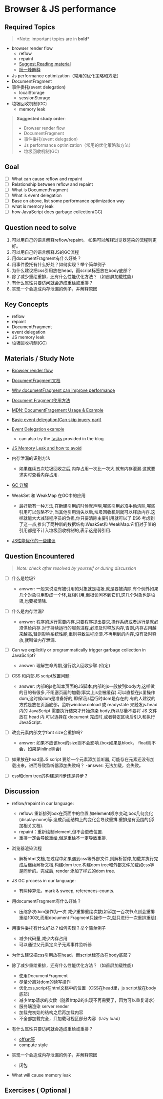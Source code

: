 # **Browser & JS performance**

## **Required Topics**

> \*Note: important topics are in **bold\***

- browser render flow
  - reflow
  - repaint
  - [Suggest Reading material](https://www.html5rocks.com/zh/tutorials/internals/howbrowserswork/)
  - [阮一峰解释](https://www.ruanyifeng.com/blog/2015/09/web-page-performance-in-depth.html)
- Js performance optimization（常用的优化策略和方法）
- DocumentFragment
- 事件委托(event delegation)
  - localStorage
  - sessionStorage
- 垃圾回收机制(GC)
  - memory leak

> **Suggested study order**:
>
> - Browser render flow
> - DocumentFragment
> - 事件委托(event delegation)
> - Js performance optimization（常用的优化策略和方法）
> - 垃圾回收机制(GC)

## **Goal**

- [ ] What can cause reflow and repaint
- [ ] Relationship between reflow and repaint
- [ ] What is DocumentFragment
- [ ] What is event delegation
- [ ] Base on above, list some performance optimization way
- [ ] what is memory leak
- [ ] how JavaScript does garbage collection(GC)

## **Question need to solve**

1. 可以用自己的语言解释reflow/repaint。 如果可以解释浏览器渲染的流程则更好。
2. 可以用自己的语言解释JS的GC流程
3. 用documentFragment有什么好处？
4. 用事件委托有什么好处？如何实现？举个简单例子
5. 为什么建议把css引用放在head，而script标签放在body底部？
6. 除了减少重绘重排，还有什么性能优化方法？（如首屏加载性能）
7. 有什么属性只要访问就会造成重绘或重排？ 
8. 实现一个会造成内存泄漏的例子，并解释原因


## **Key Concepts**

- reflow
- repaint
- DocumentFragment
- event delegation
- JS memory leak
- 垃圾回收机制(GC)

## **Materials / Study Note**

- [Browser render flow](https://juejin.im/post/5a8e242c5188257a6b060000)
- [DocumentFragment文档](https://developer.mozilla.org/zh-CN/docs/Web/API/DocumentFragment)
- [Why documentFragment can improve performance](https://blog.csdn.net/aitangyong/article/details/50351400)
- [Document Fragment使用方法](https://blog.csdn.net/Allenyhy/article/details/82903121)
- [MDN: DocumentFragement Usage & Example](https://developer.mozilla.org/en-US/docs/Web/API/DocumentFragment#Usage_notes)
- [Basic event delegation(Can skip jquery part)](https://zhuanlan.zhihu.com/p/26536815)
- [Event Delegation example](https://javascript.info/event-delegation#delegation-example-actions-in-markup)
  - can also try the [tasks](https://javascript.info/event-delegation#tasks) provided in the blog

- [JS Memory Leak and how to avoid](https://auth0.com/blog/four-types-of-leaks-in-your-javascript-code-and-how-to-get-rid-of-them/)

- 内存泄漏的识别方法
  - 如果连续五次垃圾回收之后,内存占用一次比一次大,就有内存泄漏.这就要求实时查看内存占用.
- [GC 详解](https://juejin.im/post/5b684f30f265da0f9f4e87cf)
- WeakSet 和 WeakMap 在GC中的应用
  - 最好能有一种方法,在新建引用的时候就声明,哪些引用必须手动清除,哪些引用可以忽略不计,当其他引用消失以后,垃圾回收机制就可以释放内存.这样就能大大减轻程序员的负担,你只要清除主要引用就可以了.ES6 考虑到了这一点,推出了两种新的数据结构:WeakSet和 WeakMap.它们对于值的引用都是不计入垃圾回收机制的,表示这是弱引用.
- [JS性能优化的一些建议](https://www.jianshu.com/p/903f081176bf)

## **Question Encountered**

> _Note: check after resolved by yourself or during discussion_

- [ ] 什么是垃圾?
  - answer: 一般来说没有被引用的对象就是垃圾,就是要被清除,有个例外如果几个对象引用形成一个环,互相引用,但根访问不到它们,这几个对象也是垃圾,也要被清除.

- [ ] 什么是内存泄漏?
  - answer: 程序的运行需要内存,只要程序提出要求,操作系统或者运行是就必须供给内存.对于持续运行的服务进程,必须及时释放内存,否则,内存占用越来越高,轻则影响系统性能,重则导致进程崩溃.不再用到的内存,没有及时释放,就叫做内存泄漏.
- [ ] Can we explicitly or programmatically trigger garbage collection in JavaScript?
  - answer: 理解生命周期,强行跳入回收步骤.(待定)
- [ ] CSS 和内部JS script放置问题:
  - answer: 内部的js也叫本页面的JS脚本,内部的js一般放到body内,这样做的目的有很多,不阻塞页面的加载(事实上js会被缓存).可以直接在js里操作dom,这时候dom是准备好的,即保证js运行时dom是存在的.有的人建议的方式是放在页面底部，监听window.onload 或 readystate 来触发js.head 内的 JavaScript 需要执行结束才开始渲染 body,所以尽量不要将 JS 文件放在 head 内.可以选择在 document 完成时,或者特定区块后引入和执行 JavaScript.

- [ ] 改变元素内部文字font size会重排吗?
  - answer: 如果不应该box的size则不会影响.(box如果是block， float则不会，如果是inline则会)

- [ ] 如果放在head里JS script 要给一个元素添加监听器, 可能存在元素还没有加载出来，进而导致监听器添加失败吗？
  -answer: 无法加载，会失败。

- [ ] css和dom tree的构建是同步还是异步？

## **Discussion**

- reflow/repaint in our language:
  - reflow: 重新排列box在页面中的位置,如element顺序变动,box几何变化(display:none)等.造成页面结构上的变化会导致重排.重排是有范围的(添加相关文档).
  - repaint：重新绘制element,但不会更改位置.
  - 重排一定会导致重绘,但是重绘不一定导致重排.
- 浏览器渲染流程
  - 解析html文档,在过程中如果遇到css等外部文件,则解析暂停,加载并执行完成后继续解析文档,构建dom tree.构建dom tree和外部文件加载如css等是同步的。完成后, render 添加了样式的dom tree.
- JS GC process in our language:
  - 有两种算法。mark & sweep, references-counts. 

- 用documentFragment有什么好处？
  - 压缩多次dom操作为一次.减少重排重绘次数(如添加一百次节点则会重排重绘100次,而用document Fragment只操作一次,就只进行一次重排重绘).
- 用事件委托有什么好处？如何实现？举个简单例子
  - 减少代码量,减少内存占用
  - 可以通过父元素定义子元素事件监听器
- 为什么建议把css引用放在head，而script标签放在body底部？
- 除了减少重绘重排，还有什么性能优化方法？（如首屏加载性能）
  - 使用DocumentFragment
  - 尽量分离对dom的读写操作
  - 优化css,script在html文档中的位置（CSS在head里，js script放在body底部）
  - 减少http请求的次数（随着http2的出现不再需要了，因为可以重复请求）
  - 服务端渲染 server render
  - 加载完初始的结构之后再加载内容
  - 不全部加载完全，只加载可视区部分内容（lazy load）
- 有什么属性只要访问就会造成重绘或重排？
  - [offset等]()
  - compute style
- 实现一个会造成内存泄漏的例子，并解释原因
  - 闭包
- What will cause memory leak

## **Exercises** ( Optional )
